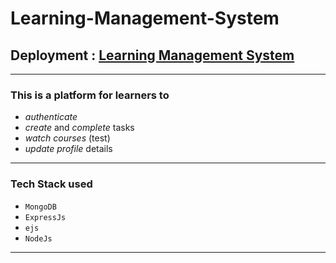 # Learning-Management-System

## Deployment : [Learning Management System](https://learning-management-system-web.herokuapp.com/)

---

### This is a platform for learners to
 - *authenticate*
 - *create* and *complete* tasks
 - *watch courses* (test)
 - *update profile* details

---

### Tech Stack used
 - `MongoDB`
 - `ExpressJs`
 - `ejs`
 - `NodeJs`

---
